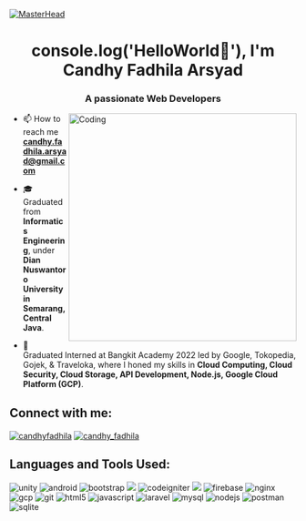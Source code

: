 [![MasterHead](https://www.pramukhdigital.com/wp-content/uploads/2018/07/New-PNC-Animated-Banners.gif)](https://rishavchanda.io)

<h1 align="center">console.log('HelloWorld👋'), I'm Candhy Fadhila Arsyad</h1>
<h3 align="center">A passionate Web Developers</h3>

<img align="right" alt="Coding" width="400" src="https://www.rtspvtltd.com/images/work/SD.gif">

-   📫 How to reach me **candhy.fadhila.arsyad@gmail.com**

-   🎓 Graduated from **Informatics Engineering**, under **Dian Nuswantoro University in Semarang, Central Java**.

-   💼 Graduated Interned at Bangkit Academy 2022 led by Google, Tokopedia, Gojek, & Traveloka, where I honed my skills in **Cloud Computing, Cloud Security, Cloud Storage, API Development, Node.js, Google Cloud Platform (GCP)**.



## Connect with me:
<p align="left">
<a href="https://linkedin.com/in/candhyfadhila" target="blank"><img align="center" src="https://img.shields.io/badge/candhyfadhila-%230A66C2?style=for-the-badge&logo=linkedin&logoColor=black" alt="candhyfadhila" /></a>
<a href="https://instagram.com/candhy_fadhila" target="blank"><img align="center" src="https://img.shields.io/badge/candhy__fadhila-%23E4405F?style=for-the-badge&logo=instagram&logoColor=black" alt="candhy_fadhila" /></a>
</p>

## Languages and Tools Used:
<p align="left"> 
<img src="https://img.shields.io/badge/unity-%23000000?style=for-the-badge&logo=unity&logoColor=white" alt="unity" />
<img src="https://img.shields.io/badge/Android-3DDC84?style=for-the-badge&logo=android&logoColor=white" alt="android"/>
<img src="https://img.shields.io/badge/Bootstrap-7952B3?style=for-the-badge&logo=bootstrap&logoColor=white" alt="bootstrap"/>
<img src="https://img.shields.io/badge/PHP-777BB4?style=for-the-badge&logo=php&logoColor=white"/>
<img src="https://img.shields.io/badge/codeigniter-%23EF4223?style=for-the-badge&logo=codeigniter&logoColor=white" alt="codeigniter" />
<img src="https://img.shields.io/badge/css3-%231572B6?style=for-the-badge&logo=css3&logoColor=white"/>
<img src="https://img.shields.io/badge/firebase-%23FFCA28?style=for-the-badge&logo=firebase&logoColor=black" alt="firebase"/>
<img src="https://img.shields.io/badge/nginx-%23009639?style=for-the-badge&logo=nginx&logoColor=white" alt="nginx"/>
<img src="https://img.shields.io/badge/google%20cloud-%234285F4?style=for-the-badge&logo=googlecloud&logoColor=white" alt="gcp" /> 
<img src="https://img.shields.io/badge/git-%23F05032?style=for-the-badge&logo=git&logoColor=white" alt="git"/> 
<img src="https://img.shields.io/badge/HTML5-E34F26?style=for-the-badge&logo=html5&logoColor=white" alt="html5" /> 
<img src="https://img.shields.io/badge/JavaScript-F7DF1E?style=for-the-badge&logo=javascript&logoColor=black" alt="javascript" /> 
<img src="https://img.shields.io/badge/laravel-FF2D20?style=for-the-badge&logo=laravel&logoColor=white" alt="laravel"/> 
<img src="https://img.shields.io/badge/mysql-%234479A1?style=for-the-badge&logo=mysql&logoColor=white" alt="mysql"/>  
<img src="https://img.shields.io/badge/node.js-%23339933?style=for-the-badge&logo=nodedotjs&logoColor=white" alt="nodejs" /> 
<img src="https://img.shields.io/badge/postman-%23FF6C37?style=for-the-badge&logo=postman&logoColor=white" alt="postman" /> 
<img src="https://img.shields.io/badge/sqlite-%23003B57?style=for-the-badge&logo=sqlite&logoColor=white" alt="sqlite" /> </p>
